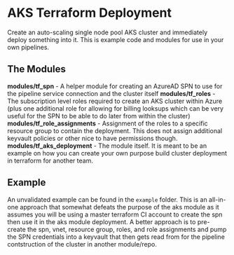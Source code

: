 # AKS Terraform Deployment

Create an auto-scaling single node pool AKS cluster and immediately deploy something into it. This is example code and modules for use in your own pipelines.

## The Modules

**modules/tf_spn** - A helper module for creating an AzureAD SPN to use for the pipeline service connection and the cluster itself
**modules/tf_roles** - The subscription level roles required to create an AKS cluster within Azure (plus one additional role for allowing for billing looksups which can be very useful for the SPN to be able to do later from within the cluster)
**modules/tf_role_assignments** - Assignment of the roles to a specific resource group to contain the deployment. This does not assign additional keyvault policies or other nice to have permissions though.
**modules/tf_aks_deployment** - The module itself. It is meant to be an example on how you can create your own purpose build cluster deployment in terraform for another team.

## Example

An unvalidated example can be found in the `example` folder. This is an all-in-one approach that somewhat defeats the purpose of the aks module as it assumes you will be using a master terraform CI account to create the spn then use it in the aks module deployment. A better approach is to pre-create the spn, vnet, resource group, roles, and role assignments and pump the SPN credentials into a keyvault that then gets read from for the pipeline contstruction of the cluster in another module/repo.